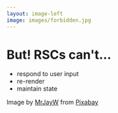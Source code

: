 ```yaml
---
layout: image-left
image: images/forbidden.jpg
---
```


<h1 class="h1-small pb-12">But! RSCs can't...</h1>

<v-clicks>

- respond to user input
- re-render
- maintain state


</v-clicks>

<Caption>Image by <a href="https://pixabay.com/users/mrjayw-3715634/?utm_source=link-attribution&utm_medium=referral&utm_campaign=image&utm_content=3317786">MrJayW</a> from <a href="https://pixabay.com//?utm_source=link-attribution&utm_medium=referral&utm_campaign=image&utm_content=3317786">Pixabay</a></Caption>